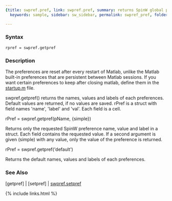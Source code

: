 ```yaml
---
{title: swpref.pref, link: swpref.pref, summary: returns SpinW global preferences,
  keywords: sample, sidebar: sw_sidebar, permalink: swpref_pref, folder: swpref, mathjax: 'true'}

---
```


### Syntax

`rpref = swpref.getpref`

### Description

The preferences are reset after every restart of Matlab, unlike the
Matlab built-in preferences that are persistent between Matlab sessions.
If you want certain preferences to keep after closing matlab, define them
in the <a href="matlab:edit('startup.m')">startup.m</a> file.
 
swpref.getpref() returns the names, values and labels of each
preferences. Default values are returned, if no values are saved. rPref
is a struct with field names 'name', 'label' and 'val'. Each field is a
cell.
 
rPref = swpref.getpref(pName, {simple})
 
Returns only the requested SpinW preference name, value and label in a
struct. Each field contains the requested value. If a second argument is
given (simple) with any value, only the value of the preference is
returned.
 
rPref = swpref.getpref('default')
 
Returns the default names, values and labels of each preferences.
 

### See Also

[getpref] \| [setpref] \| [swpref.setpref](swpref_setpref)

{% include links.html %}
